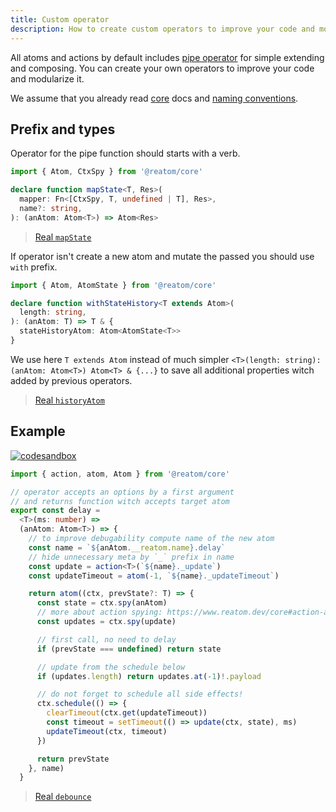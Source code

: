 ```yaml
---
title: Custom operator
description: How to create custom operators to improve your code and modularize it
---
```


All atoms and actions by default includes [pipe operator](/core#atompipe-api) for simple extending and composing. You can create your own operators to improve your code and modularize it.

We assume that you already read [core](/core) docs and [naming conventions](/guides/naming).

## Prefix and types

Operator for the pipe function should starts with a verb.

```ts
import { Atom, CtxSpy } from '@reatom/core'

declare function mapState<T, Res>(
  mapper: Fn<[CtxSpy, T, undefined | T], Res>,
  name?: string,
): (anAtom: Atom<T>) => Atom<Res>
```

> [Real `mapState`](/package/lens#mapstate)

If operator isn't create a new atom and mutate the passed you should use `with` prefix.

```ts
import { Atom, AtomState } from '@reatom/core'

declare function withStateHistory<T extends Atom>(
  length: string,
): (anAtom: T) => T & {
  stateHistoryAtom: Atom<AtomState<T>>
}
```

We use here `T extends Atom` instead of much simpler `<T>(length: string): (anAtom: Atom<T>) Atom<T> & {...}` to save all additional properties witch added by previous operators.

> [Real `historyAtom`](/package/undo)

## Example

[![codesandbox](https://codesandbox.io/static/img/play-codesandbox.svg)](https://codesandbox.io/p/sandbox/reatom-custom-operator-example-mym3vo)

```ts
import { action, atom, Atom } from '@reatom/core'

// operator accepts an options by a first argument
// and returns function witch accepts target atom
export const delay =
  <T>(ms: number) =>
  (anAtom: Atom<T>) => {
    // to improve debugability compute name of the new atom
    const name = `${anAtom.__reatom.name}.delay`
    // hide unnecessary meta by `_` prefix in name
    const update = action<T>(`${name}._update`)
    const updateTimeout = atom(-1, `${name}._updateTimeout`)

    return atom((ctx, prevState?: T) => {
      const state = ctx.spy(anAtom)
      // more about action spying: https://www.reatom.dev/core#action-api
      const updates = ctx.spy(update)

      // first call, no need to delay
      if (prevState === undefined) return state

      // update from the schedule below
      if (updates.length) return updates.at(-1)!.payload

      // do not forget to schedule all side effects!
      ctx.schedule(() => {
        clearTimeout(ctx.get(updateTimeout))
        const timeout = setTimeout(() => update(ctx, state), ms)
        updateTimeout(ctx, timeout)
      })

      return prevState
    }, name)
  }
```

> [Real `debounce`](https://www.reatom.dev/package/lens#debounce)
